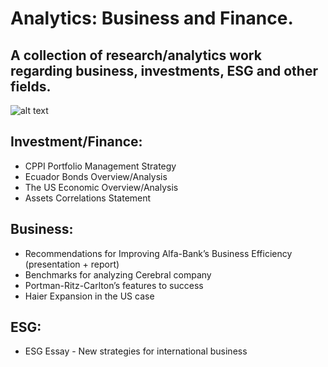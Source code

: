 # Analytics: Business and Finance.

## A collection of research/analytics work regarding business, investments, ESG and other fields.


![alt text](https://www.utmb.edu/images/librariesprovider250/default-album/unified.jpg?sfvrsn=b1e6fe57_1)

## Investment/Finance:
- CPPI Portfolio Management Strategy
- Ecuador Bonds Overview/Analysis
- The US Economic Overview/Analysis
- Assets Correlations Statement

## Business:
- Recommendations for Improving Alfa-Bank’s Business Efficiency (presentation \+ report)
- Benchmarks for analyzing Cerebral company
- Portman-Ritz-Carlton’s features to success
- Haier Expansion in the US case

## ESG:
- ESG Essay - New strategies for international business

